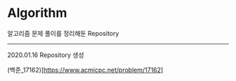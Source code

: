 # Algorithm
알고리즘 문제 풀이를 정리해둔 Repository

----------

 2020.01.16 Repository 생성
 
 (백준_17162)[https://www.acmicpc.net/problem/17162]
